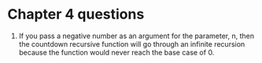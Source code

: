 
# Chapter 4 questions

1. If you pass a negative number as an argument for the parameter, n, then the countdown
recursive function will go through an infinite recursion because the function would never 
reach the base case of 0.

